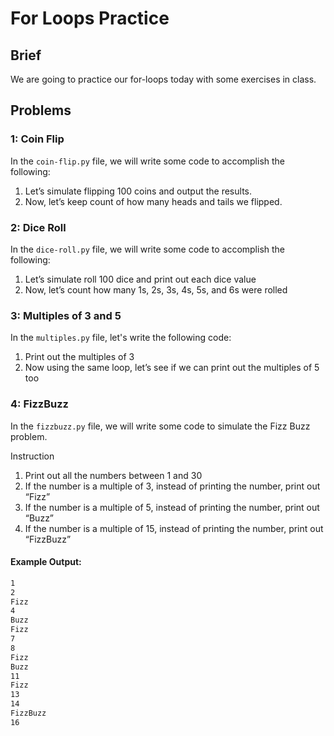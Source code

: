 # For Loops Practice 

## Brief

We are going to practice our for-loops today with some exercises in class. 

## Problems 

### 1: Coin Flip

In the `coin-flip.py` file, we will write some code to accomplish the following:

1. Let’s simulate flipping 100 coins and output the results.
2. Now, let’s keep count of how many heads and tails we flipped.

### 2: Dice Roll

In the `dice-roll.py` file, we will write some code to accomplish the following:

1. Let’s simulate roll 100 dice and print out each dice value
2. Now, let’s count how many 1s, 2s, 3s, 4s, 5s, and 6s were rolled

### 3: Multiples of 3 and 5

In the `multiples.py` file, let's write the following code:

1. Print out the multiples of 3
2. Now using the same loop, let’s see if we can print out the multiples of 5 too

### 4: FizzBuzz

In the `fizzbuzz.py` file, we will write some code to simulate the Fizz Buzz problem.

Instruction

1. Print out all the numbers between 1 and 30
2. If the number is a multiple of 3, instead of printing the number, print out “Fizz”
3. If the number is a multiple of 5, instead of printing the number, print out “Buzz”
4. If the number is a multiple of 15, instead of printing the number, print out “FizzBuzz”

#### Example Output:

```bash
1
2
Fizz
4
Buzz
Fizz
7
8
Fizz
Buzz
11
Fizz
13
14
FizzBuzz
16
```

